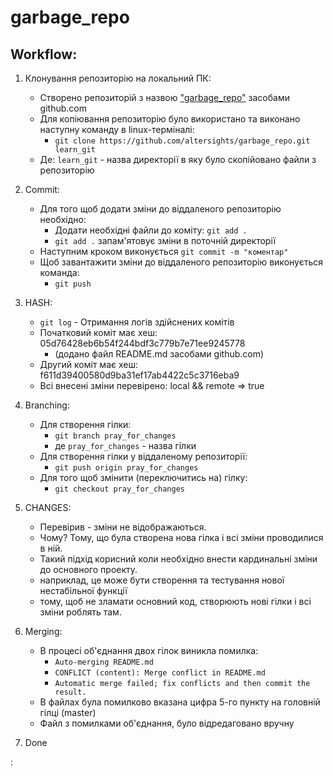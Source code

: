# garbage_repo

## Workflow:
1. Клонування репозиторію на локальний ПК:
    - Створено репозиторій з назвою ["garbage_repo"](https://github.com/altersights/garbage_repo) засобами github.com
    - Для копіювання репозиторію було використано та виконано наступну команду в linux-терміналі:
      - `git clone https://github.com/altersights/garbage_repo.git learn_git`
    - Де: `learn_git` - назва директорії в яку було скопійовано файли з репозиторію
    
2. Commit:
    - Для того щоб додати зміни до віддаленого репозиторію необхідно:
      - Додати необхідні файли до коміту: `git add .`
      - `git add .` запам'ятовує зміни в поточній директорії
    - Наступним кроком виконується `git commit -m "коментар"`
    - Щоб завантажити зміни до віддаленого репозиторію виконується команда:
      - `git push`
      
3. HASH:
    - `git log` - Отримання логів здійснених комітів
    - Початковий коміт має хеш: 05d76428eb6b54f244bdf3c779b7e71ee9245778
      - (додано файл README.md засобами github.com)
    - Другий коміт має хеш: f611d39400580d9ba31ef17ab4422c5c3716eba9
    - Всі внесені зміни перевірено: local && remote => true

4. Branching:
    - Для створення гілки:
      - `git branch pray_for_changes`
      - де `pray_for_changes` - назва гілки
    - Для створення гілки у віддаленому репозиторії:
      - `git push origin pray_for_changes`
    - Для того щоб змінити (переключитись на) гілку:
      - `git checkout pray_for_changes`

5. CHANGES:
    - Перевірив - зміни не відображаються.
    - Чому? Тому, що була створена нова гілка і всі зміни проводилися в ній.
    - Такий підхід корисний коли необхідно внести кардинальні зміни до основного проекту.
    - наприклад, це може бути створення та тестування нової нестабільної функції
    - тому, щоб не зламати основний код, створюють нові гілки і всі зміни роблять там.

6. Merging:
    - В процесі об'єднання двох гілок виникла помилка:
      - `Auto-merging README.md`
      - `CONFLICT (content): Merge conflict in README.md`
      - `Automatic merge failed; fix conflicts and then commit the result.`
    - В файлах була помилково вказана цифра 5-го пункту на головній гілці (master)
    - Файл з помилками об'єднання, було відредаговано вручну

7. Done


: 
